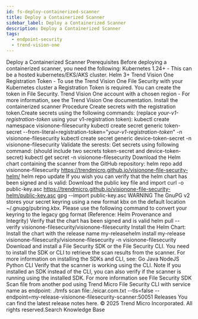 ```yaml
---
id: fs-deploy-containerized-scanner
title: Deploy a Containerized Scanner
sidebar_label: Deploy a Containerized Scanner
description: Deploy a Containerized Scanner
tags:
  - endpoint-security
  - trend-vision-one
---
```


 Deploy a Containerized Scanner Prerequisites Before deploying a containerized scanner, you need the following: Kubernetes 1.24+ - This can be a hosted kubernetes/EKS/AKS cluster. Helm 3+ Trend Vision One Registration Token - To use the Trend Vision One File Security with your Kubernetes cluster a Registration Token is required. You can create the token in File Security. Trend Vision One account with a chosen region - For more information, see the Trend Vision One documentation. Install the containerized scanner Procedure Create secrets with the registration token.Create secrets using the following commands: (replace _your-v1-registration-token_ using your v1-registration token): kubectl create namespace visionone-filesecurity kubectl create secret generic token-secret --from-literal=registration-token="_your-v1-registration-token_" -n visionone-filesecurity kubectl create secret generic device-token-secret -n visionone-filesecurity Validate the serests: Get secrets using following command: (should include two secrets token-secret and device-token-secret) kubectl get secret -n visionone-filesecurity Download the Helm chart containing the scanner from the GitHub repository: helm repo add visionone-filesecurity https://trendmicro.github.io/visionone-file-security-helm/ helm repo update If you wish you can verify that the helm chart has been signed and is valid: Download the public key file and import curl -o public-key.asc https://trendmicro.github.io/visionone-file-security-helm/public-key.asc gpg --import public-key.asc WARNING The GnuPG v2 stores your secret keyring using a new format kbx on the default location ~/.gnupg/pubring.kbx. Please use the following command to convert your keyring to the legacy gpg format (Reference: Helm Provenance and Integrity) Verify that the chart has been signed and is valid helm pull --verify visionone-filesecurity/visionone-filesecurity Install the Helm Chart: Install the chart with the release name my-releasehelm install my-release visionone-filesecurity/visionone-filesecurity -n visionone-filesecurity Download and install a File Security SDK or the File Security CLI. You need to install the SDK or CLI to retrieve the scan results from the scanner. For more information on installing the SDKs and CLI, see: Go Java NodeJS Python CLI Verify that the scanner is working using the CLI. Note If you installed an SDK instead of the CLI, you can also verify if the scanner is running using the installed SDK. For more information see File Security SDK Scan file from another pod using Trend Micro File Security CLI with service name as endpoint: ./tmfs scan file:./eicar.com.txt --tls=false --endpoint=my-release-visionone-filesecurity-scanner:50051 Releases You can find the latest release notes here. © 2025 Trend Micro Incorporated. All rights reserved.Search Knowledge Base